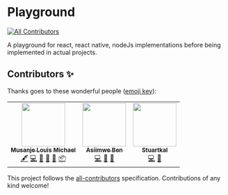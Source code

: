 # Playground
<!-- ALL-CONTRIBUTORS-BADGE:START - Do not remove or modify this section -->
[![All Contributors](https://img.shields.io/badge/all_contributors-3-orange.svg?style=flat-square)](#contributors-)
<!-- ALL-CONTRIBUTORS-BADGE:END -->
A playground for react, react native, nodeJs implementations before being implemented in actual projects.

## Contributors ✨

Thanks goes to these wonderful people ([emoji key](https://allcontributors.org/docs/en/emoji-key)):

<!-- ALL-CONTRIBUTORS-LIST:START - Do not remove or modify this section -->
<!-- prettier-ignore-start -->
<!-- markdownlint-disable -->
<table>
  <tr>
    <td align="center"><a href="https://github.com/louiCoder"><img src="https://avatars2.githubusercontent.com/u/32771081?v=4" width="100px;" alt=""/><br /><sub><b>Musanje Louis Michael</b></sub></a><br /><a href="#content-louiCoder" title="Content">🖋</a> <a href="https://github.com/louiCoder/UG-Tour/commits?author=louiCoder" title="Code">💻</a> <a href="#maintenance-louiCoder" title="Maintenance">🚧</a> <a href="https://github.com/louiCoder/UG-Tour/pulls?q=is%3Apr+reviewed-by%3AlouiCoder" title="Reviewed Pull Requests">👀</a> <a href="#projectManagement-louiCoder" title="Project Management">📆</a> <a href="#platform-louiCoder" title="Packaging/porting to new platform">📦</a></td>
    <td align="center"><a href="https://www.linkedin.com/in/benard-asiimwe-bataringaya-4b673672/"><img src="https://avatars0.githubusercontent.com/u/17830204?v=4" width="100px;" alt=""/><br /><sub><b>Asiimwe Ben</b></sub></a><br /><a href="https://github.com/louiCoder/UG-Tour/commits?author=King-Benx" title="Code">💻</a> <a href="https://github.com/louiCoder/UG-Tour/pulls?q=is%3Apr+reviewed-by%3AKing-Benx" title="Reviewed Pull Requests">👀</a> <a href="#maintenance-King-Benx" title="Maintenance">🚧</a></td>
    <td align="center"><a href="https://stuwies-creative-space.netlify.app/"><img src="https://avatars0.githubusercontent.com/u/47181425?v=4" width="100px;" alt=""/><br /><sub><b>Stuartkal</b></sub></a><br /><a href="https://github.com/louiCoder/UG-Tour/commits?author=Stuartkal" title="Code">💻</a> <a href="https://github.com/louiCoder/UG-Tour/pulls?q=is%3Apr+reviewed-by%3AStuartkal" title="Reviewed Pull Requests">👀</a></td>
  </tr>
</table>

<!-- markdownlint-enable -->
<!-- prettier-ignore-end -->
<!-- ALL-CONTRIBUTORS-LIST:END -->

This project follows the [all-contributors](https://github.com/all-contributors/all-contributors) specification. Contributions of any kind welcome!